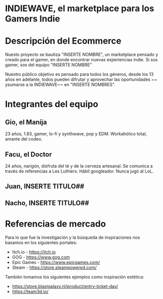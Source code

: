 # INDIEWAVE, el marketplace para los Gamers Indie

# Descripción del Ecommerce #

Nuesto proyecto se bautiza "INSERTE NOMBRE", un marketplace pensado y creado para el gamer, en donde encontrar nuevas experiencias indie. Si sos gamer, sos del equipo "INSERTE NOMBRE"

Nuestro público objetivo es pensado para todos los géneros, desde los 13 años en adelante, todos pueden difrutar y aprovechar las oportunidades ~~ ysumarse a la INDIEWAVE~~ en "INSERTE NOMBRES".

# Integrantes del equipo #

## Gio, el Manija ##
23 años, 1.83, gamer, lo-fi y synthwave, pop y EDM. Workahólico total, amante del codeo.

## Facu, el Doctor ##
24 años, narigón, disfruta del té y de la cerveza artesanal. Se comunica a través de referencias a Les Luthiers. Hábil googleador. Nunca jugó al LoL.

## Juan, INSERTE TITULO##

## Nacho, INSERTE TITULO##

# Referencias de mercado #

Para lo que fue la investigación y la búsqueda de inspiraciones nos basamos en los siguientes portales:
- Itch.io - https://itch.io
- GOG - https://www.gog.com
- Epic Games - https://www.epicgames.com/
- Steam - https://store.steampowered.com/

También tomamos los siguientes ejemplos como inspiración estética:

- https://store.blastgalaxy.nl/product/entry-ticket-day/
- https://team3d.io/

